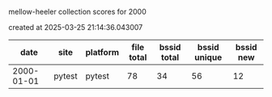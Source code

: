 mellow-heeler collection scores for 2000

created at 2025-03-25 21:14:36.043007

|date|site|platform|file total|bssid total|bssid unique|bssid new|
|--|--|--|--|--|--|--|
|2000-01-01|pytest|pytest|78|34|56|12|
